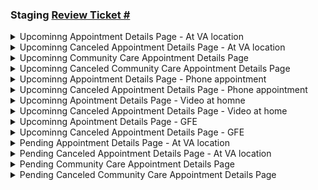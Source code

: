 ### Staging [Review Ticket #]()

<details>
<summary>Upcominng Appointment Details Page - At VA location </summary>
</details>

<details>
<summary>Upcominng Canceled Appointment Details Page - At VA location </summary>
</details>

<details>
<summary>Upcominng Community Care Appointment Details Page </summary>
</details>

<details>
<summary>Upcominng Canceled Community Care Appointment Details Page </summary>
</details>

<details>
<summary>Upcominng Appointment Details Page - Phone appointment </summary>
</details>

<details>
<summary>Upcominng Canceled Appointment Details Page - Phone appointment </summary>
</details>

<details>
<summary>Upcominng Apointment Details Page - Video at homne </summary>
</details>

<details>
<summary>Upcominng Canceled Appointment Details Page - Video at home </summary>
</details>

<details>
<summary>Upcominng Apointment Details Page - GFE </summary>
</details>

<details>
<summary>Upcominng Canceled Appointment Details Page - GFE </summary>
</details>

<details>
<summary>Pending Appointment Details Page - At VA location </summary>
</details>

<details>
<summary>Pending Canceled Appointment Details Page - At VA location </summary>
</details>

<details>
<summary>Pending Community Care Appointment Details Page </summary>
</details>

<details>
<summary>Pending Canceled Community Care Appointment Details Page </summary>
</details>

